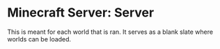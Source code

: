 # Minecraft Server: Server

This is meant for each world that is ran. It serves as a blank slate where worlds can be loaded.
